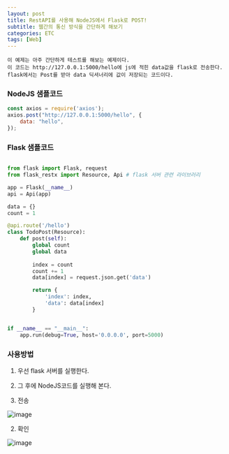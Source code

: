 ```yaml
---
layout: post
title: RestAPI를 사용해 NodeJS에서 Flask로 POST!
subtitle: 웹간의 통신 방식을 간단하게 해보기
categories: ETC
tags: [Web]
---
```


```
이 예제는 아주 간단하게 테스트를 해보는 예제이다.
이 코드는 http://127.0.0.1:5000/hello에 js에 적힌 data값을 flask로 전송한다.
flask에서는 Post를 받아 data 딕셔너리에 값이 저장되는 코드이다.
```


### NodeJS 샘플코드

```javascript
const axios = require('axios');
axios.post("http://127.0.0.1:5000/hello", { 
	data: "hello",
});
```


### Flask 샘플코드

```python

from flask import Flask, request
from flask_restx import Resource, Api # flask 서버 관련 라이브러리

app = Flask(__name__)
api = Api(app)

data = {}
count = 1

@api.route('/hello')
class TodoPost(Resource):
    def post(self):
        global count
        global data
        
        index = count
        count += 1
        data[index] = request.json.get('data')

        return {
            'index': index,
            'data': data[index]
        }


if __name__ == "__main__":
    app.run(debug=True, host='0.0.0.0', port=5000)


```


### 사용방법

1. 우선 flask 서버를 실행한다.
2. 그 후에 NodeJS코드를 실행해 본다.


1. 전송

![image](https://user-images.githubusercontent.com/62547169/130900678-53880194-42c2-45b1-b093-e6f7cb7c1887.png)



2. 확인


![image](https://user-images.githubusercontent.com/62547169/130900743-98334ead-99e1-4720-981b-b30e254d4586.png)


